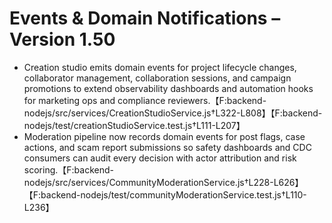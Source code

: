 # Events & Domain Notifications – Version 1.50

- Creation studio emits domain events for project lifecycle changes, collaborator management, collaboration sessions, and campaign promotions to extend observability dashboards and automation hooks for marketing ops and compliance reviewers.【F:backend-nodejs/src/services/CreationStudioService.js†L322-L808】【F:backend-nodejs/test/creationStudioService.test.js†L111-L207】
- Moderation pipeline now records domain events for post flags, case actions, and scam report submissions so safety dashboards and CDC consumers can audit every decision with actor attribution and risk scoring.【F:backend-nodejs/src/services/CommunityModerationService.js†L228-L626】【F:backend-nodejs/test/communityModerationService.test.js†L110-L236】

